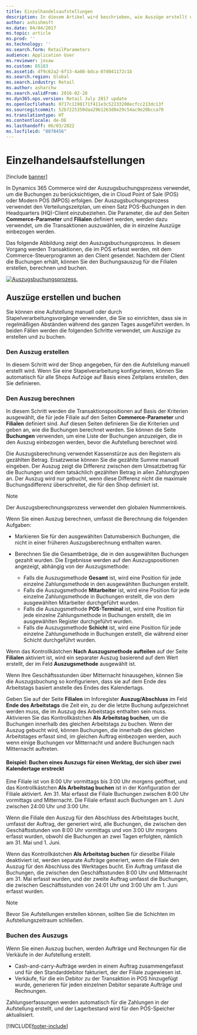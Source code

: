```yaml
---
title: Einzelhandelsaufstellungen
description: In diesem Artikel wird beschrieben, wie Auszüge erstellt und gebucht werden.
author: ashishmsft
ms.date: 04/04/2017
ms.topic: article
ms.prod: ''
ms.technology: ''
ms.search.form: RetailParameters
audience: Application User
ms.reviewer: josaw
ms.custom: 85183
ms.assetid: df9c62a2-6f13-4a08-bdca-07d041172c1b
ms.search.region: Global
ms.search.industry: Retail
ms.author: asharchw
ms.search.validFrom: 2016-02-28
ms.dyn365.ops.version: Retail July 2017 update
ms.openlocfilehash: 0717c1198171f411e3c52233200ecfcc213dc13f
ms.sourcegitcommit: 52b7225350daa29b1263d8e29c54ac9e20bcca70
ms.translationtype: HT
ms.contentlocale: de-DE
ms.lasthandoff: 06/03/2022
ms.locfileid: "8878456"
---
```

# <a name="retail-statements"></a>Einzelhandelsaufstellungen

[!include [banner](includes/banner.md)]

In Dynamics 365 Commerce wird der Auszugsbuchungsprozess verwendet, um die Buchungen zu berücksichtigen, die in Cloud Point of Sale (POS) oder Modern POS (MPOS) erfolgen. Der Auszugsbuchungsprozess verwendet den Verteilungszeitplan, um einen Satz POS-Buchungen in den Headquarters (HQ)-Client einzubeziehen. Die Parameter, die auf den Seiten **Commerce-Parameter** und **Filialen** definiert werden, werden dazu verwendet, um die Transaktionen auszuwählen, die in einzelne Auszüge einbezogen werden.

Das folgende Abbildung zeigt den Auszugsbuchungsprozess. In diesem Vorgang werden Transaktionen, die im POS erfasst werden, mit dem Commerce-Steuerprogramm an den Client gesendet. Nachdem der Client die Buchungen erhält, können Sie den Buchungsauszug für die Filialen erstellen, berechnen und buchen.

[![Auszugsbuchungsprozess.](./media/retail-statements.png)](./media/retail-statements.png)

## <a name="creating-and-posting-statements"></a>Auszüge erstellen und buchen

Sie können eine Aufstellung manuell oder durch Stapelverarbeitungsvorgänge verwenden, die Sie so einrichten, dass sie in regelmäßigen Abständen während des ganzen Tages ausgeführt werden. In beiden Fällen werden die folgenden Schritte verwendet, um Auszüge zu erstellen und zu buchen.

### <a name="create-the-statement"></a>Den Auszug erstellen

In diesem Schritt wird der Shop angegeben, für den die Aufstellung manuell erstellt wird. Wenn Sie eine Stapelverarbeitung konfigurieren, können Sie automatisch für alle Shops Aufzüge auf Basis eines Zeitplans erstellen, den Sie definieren.

### <a name="calculate-the-statement"></a>Den Auszug berechnen

In diesem Schritt werden die Transaktionspositionen auf Basis der Kriterien ausgewählt, die für jede Filiale auf den Seiten **Commerce-Parameter** und **Filialen** definiert sind. Auf diesen Seiten definieren Sie die Kriterien und geben an, wie die Buchungen berechnet werden. Sie können die Seite **Buchungen** verwenden, um eine Liste der Buchungen anzuzeigen, die in den Auszug einbezogen werden, bevor die Aufstellung berechnet wird.

Die Auszugsberechnung verwendet Kassenstürze aus den Registern als gezählten Betrag. Ersatzweise können Sie die gezählte Summe manuell eingeben. Der Auszug zeigt die Differenz zwischen dem Umsatzbetrag für die Buchungen und dem tatsächlich gezählten Betrag in allen Zahlungtypen an. Der Auszug wird nur gebucht, wenn diese Differenz nicht die maximale Buchungsdifferenz überschreitet, die für den Shop definiert ist.

> [!NOTE]
> Der Auszugsberechnungsprozess verwendet den globalen Nummernkreis.

Wenn Sie einen Auszug berechnen, umfasst die Berechnung die folgenden Aufgaben:

- Markieren Sie für den ausgewählten Datumsbereich Buchungen, die nicht in einer früheren Auszugsberechnung enthalten waren.
- Berechnen Sie die Gesamtbeträge, die in den ausgewählten Buchungen gezahlt wurden. Die Ergebnisse werden auf den Auszugspositionen angezeigt, abhängig von der Auszugsmethode:

    - Falls die Auszugsmethode **Gesamt** ist, wird eine Position für jede einzelne Zahlungsmethode in den ausgewählten Buchungen erstellt.
    - Falls die Auszugsmethode **Mitarbeiter** ist, wird eine Position für jede einzelne Zahlungsmethode in Buchungen erstellt, die von dem ausgewählten Mitarbeiter durchgeführt wurden.
    - Falls die Auszugsmethode **POS-Terminal** ist, wird eine Position für jede einzelne Zahlungsmethode in Buchungen erstellt, die im ausgewählten Register durchgeführt wurden.
    - Falls die Auszugsmethode **Schicht** ist, wird eine Position für jede einzelne Zahlungsmethode in Buchungen erstellt, die während einer Schicht durchgeführt wurden.

Wenn das Kontrollkästchen **Nach Auszugsmethode aufteilen** auf der Seite **Filialen** aktiviert ist, wird ein separater Auszug basierend auf dem Wert erstellt, der im Feld **Auszugsmethode** ausgewählt ist.

Wenn Ihre Geschäftssstunden über Mitternacht hinausgehen, können Sie die Auszugsbuchung so konfigurieren, dass sie auf dem Ende des Arbeitstags basiert anstelle des Endes des Kalendertags.

Geben Sie auf der Seite **Filialen** im Inforegister **Auszug/Abschluss** im Feld **Ende des Arbeitstags** die Zeit ein, zu der die letzte Buchung aufgezeichnet werden muss, die im Auszug des Arbeitstags enthalten sein muss. Aktivieren Sie das Kontrollkästchen **Als Arbeitstag buchen**, um die Buchungen innerhalb des gleichen Arbeitstags zu buchen. Wenn der Auszug gebucht wird, können Buchungen, die innerhalb des gleichen Arbeitstages erfasst sind, im gleichen Auftrag einbezogen werden, auch wenn einige Buchungen vor Mitternacht und andere Buchungen nach Mitternacht auftreten.

#### <a name="example-post-a-statement-for-a-business-day-that-extends-over-two-calendar-days"></a>Beispiel: Buchen eines Auszugs für einen Werktag, der sich über zwei Kalendertage erstreckt

Eine Filiale ist von 8:00 Uhr vormittags bis 3:00 Uhr morgens geöffnet, und das Kontrollkästchen **Als Arbeitstag buchen** ist in der Konfiguration der Filiale aktiviert. Am 31. Mai erfasst die Filiale Buchungen zwischen 8:00 Uhr vormittags und Mitternacht. Die Filiale erfasst auch Buchungen am 1. Juni zwischen 24:00 Uhr und 3:00 Uhr.

Wenn die Filiale den Auszug für den Abschluss des Arbeitstages bucht, umfasst der Auftrag, der generiert wird, alle Buchungen, die zwischen den Geschäftsstunden von 8:00 Uhr vormittags und von 3:00 Uhr morgens erfasst wurden, obwohl die Buchungen an zwei Tagen erfolgten, nämlich am 31. Mai und 1. Juni.

Wenn das Kontrollkästchen **Als Arbeitstag buchen** für dieselbe Filiale deaktiviert ist, werden separate Aufträge generiert, wenn die Filiale den Auszug für den Abschluss des Werktages bucht. Ein Auftrag umfasst die Buchungen, die zwischen den Geschäftsstunden 8:00 Uhr und Mitternacht am 31. Mai erfasst wurden, und der zweite Auftrag umfasst die Buchungen, die zwischen Geschäftsstunden von 24:01 Uhr und 3:00 Uhr am 1. Juni erfasst wurden.

> [!NOTE]
> Bevor Sie Aufstellungen erstellen können, sollten Sie die Schichten im Aufstellungszeitraum schließen.

### <a name="post-the-statement"></a>Buchen des Auszugs

Wenn Sie einen Auszug buchen, werden Aufträge und Rechnungen für die Verkäufe in der Aufstellung erstellt.

- Cash-and-carry-Aufträge werden in einem Auftrag zusammengefasst und für den Standarddebitor fakturiert, der der Filiale zugewiesen ist.
- Verkäufe, für die ein Debitor zu der Transaktion in POS hinzugefügt wurde, generieren für jeden einzelnen Debitor separate Aufträge und Rechnungen.

Zahlungserfassungen werden automatisch für die Zahlungen in der Aufstellung erstellt, und der Lagerbestand wird für den POS-Speicher aktualisiert.


[!INCLUDE[footer-include](../includes/footer-banner.md)]